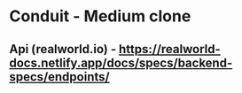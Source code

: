 # Conduit - Medium clone
## Api (realworld.io) - https://realworld-docs.netlify.app/docs/specs/backend-specs/endpoints/
